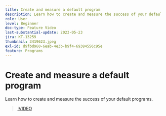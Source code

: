 ```yaml
---
title: Create and measure a default program
description: Learn how to create and measure the success of your default programs.
role: User
level: Beginner
doc-type: Feature Video
last-substantial-update: 2023-05-23
jira: KT-13259
thumbnail: 3419623.jpeg
exl-id: d9fbd960-6eab-4e3b-b9f4-69384556c95e
feature: Programs
---
```


# Create and measure a default program

Learn how to create and measure the success of your default programs.

>[!VIDEO](https://video.tv.adobe.com/v/3419623/?learn=on)
